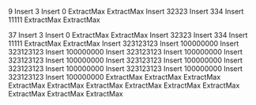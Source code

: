 9
Insert 3
Insert 0
ExtractMax
ExtractMax
Insert 32323
Insert 334
Insert 11111
ExtractMax
ExtractMax

37
Insert 3
Insert 0
ExtractMax
ExtractMax
Insert 32323
Insert 334
Insert 11111
ExtractMax
ExtractMax
Insert 323123123
Insert 100000000
Insert 323123123
Insert 100000000
Insert 323123123
Insert 100000000
Insert 323123123
Insert 100000000
Insert 323123123
Insert 100000000
Insert 323123123
Insert 100000000
Insert 323123123
Insert 100000000
Insert 323123123
Insert 100000000
ExtractMax
ExtractMax
ExtractMax
ExtractMax
ExtractMax
ExtractMax
ExtractMax
ExtractMax
ExtractMax
ExtractMax
ExtractMax
ExtractMax
